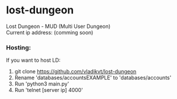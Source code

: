 # lost-dungeon
Lost Dungeon - MUD (Multi User Dungeon) <br />
Current ip address: (comming soon)

### Hosting:
If you want to host LD:
1. git clone https://github.com/vladikvt/lost-dungeon
2. Rename 'databases/accountsEXAMPLE' to 'databases/accounts'
3. Run 'python3 main.py'
4. Run 'telnet [server ip] 4000'
